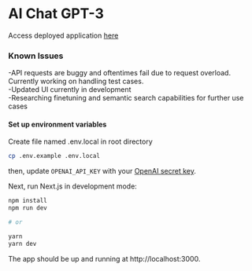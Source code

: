 # AI Chat GPT-3
Access deployed application [here](https://ai-chat-tau.vercel.app/)

### Known Issues
-API requests are buggy and oftentimes fail due to request overload. Currently working on handling test cases.  
-Updated UI currently in development  
-Researching finetuning and semantic search capabilities for further use cases 

#### Set up environment variables

Create file named .env.local in root directory

```bash
cp .env.example .env.local
```

then, update `OPENAI_API_KEY` with your [OpenAI secret key](https://beta.openai.com/account/api-keys).

Next, run Next.js in development mode:

```bash
npm install
npm run dev

# or

yarn
yarn dev
```

The app should be up and running at http://localhost:3000.

